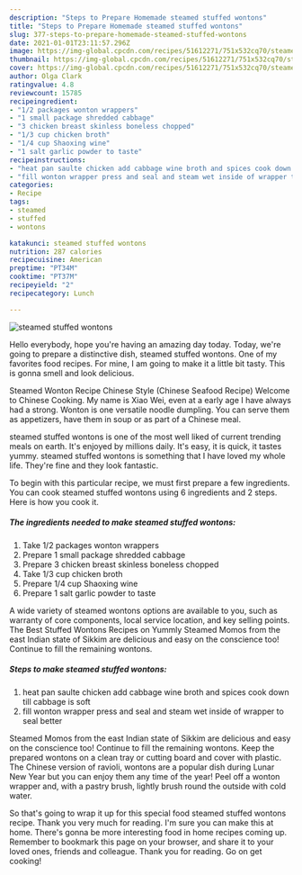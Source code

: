```yaml
---
description: "Steps to Prepare Homemade steamed stuffed wontons"
title: "Steps to Prepare Homemade steamed stuffed wontons"
slug: 377-steps-to-prepare-homemade-steamed-stuffed-wontons
date: 2021-01-01T23:11:57.296Z
image: https://img-global.cpcdn.com/recipes/51612271/751x532cq70/steamed-stuffed-wontons-recipe-main-photo.jpg
thumbnail: https://img-global.cpcdn.com/recipes/51612271/751x532cq70/steamed-stuffed-wontons-recipe-main-photo.jpg
cover: https://img-global.cpcdn.com/recipes/51612271/751x532cq70/steamed-stuffed-wontons-recipe-main-photo.jpg
author: Olga Clark
ratingvalue: 4.8
reviewcount: 15785
recipeingredient:
- "1/2 packages wonton wrappers"
- "1 small package shredded cabbage"
- "3 chicken breast skinless boneless chopped"
- "1/3 cup chicken broth"
- "1/4 cup Shaoxing wine"
- "1 salt garlic powder to taste"
recipeinstructions:
- "heat pan saulte chicken add cabbage wine broth and spices cook down till cabbage is soft"
- "fill wonton wrapper press and seal and steam wet inside of wrapper to seal better"
categories:
- Recipe
tags:
- steamed
- stuffed
- wontons

katakunci: steamed stuffed wontons 
nutrition: 287 calories
recipecuisine: American
preptime: "PT34M"
cooktime: "PT37M"
recipeyield: "2"
recipecategory: Lunch

---
```



![steamed stuffed wontons](https://img-global.cpcdn.com/recipes/51612271/751x532cq70/steamed-stuffed-wontons-recipe-main-photo.jpg)

Hello everybody, hope you're having an amazing day today. Today, we're going to prepare a distinctive dish, steamed stuffed wontons. One of my favorites food recipes. For mine, I am going to make it a little bit tasty. This is gonna smell and look delicious.

Steamed Wonton Recipe Chinese Style (Chinese Seafood Recipe) Welcome to Chinese Cooking. My name is Xiao Wei, even at a early age I have always had a strong. Wonton is one versatile noodle dumpling. You can serve them as appetizers, have them in soup or as part of a Chinese meal.

steamed stuffed wontons is one of the most well liked of current trending meals on earth. It's enjoyed by millions daily. It's easy, it is quick, it tastes yummy. steamed stuffed wontons is something that I have loved my whole life. They're fine and they look fantastic.


To begin with this particular recipe, we must first prepare a few ingredients. You can cook steamed stuffed wontons using 6 ingredients and 2 steps. Here is how you cook it.

<!--inarticleads1-->

##### The ingredients needed to make steamed stuffed wontons:

1. Take 1/2 packages wonton wrappers
1. Prepare 1 small package shredded cabbage
1. Prepare 3 chicken breast skinless boneless chopped
1. Take 1/3 cup chicken broth
1. Prepare 1/4 cup Shaoxing wine
1. Prepare 1 salt garlic powder to taste


A wide variety of steamed wontons options are available to you, such as warranty of core components, local service location, and key selling points. The Best Stuffed Wontons Recipes on Yummly Steamed Momos from the east Indian state of Sikkim are delicious and easy on the conscience too! Continue to fill the remaining wontons. 

<!--inarticleads2-->

##### Steps to make steamed stuffed wontons:

1. heat pan saulte chicken add cabbage wine broth and spices cook down till cabbage is soft
1. fill wonton wrapper press and seal and steam wet inside of wrapper to seal better


Steamed Momos from the east Indian state of Sikkim are delicious and easy on the conscience too! Continue to fill the remaining wontons. Keep the prepared wontons on a clean tray or cutting board and cover with plastic. The Chinese version of ravioli, wontons are a popular dish during Lunar New Year but you can enjoy them any time of the year! Peel off a wonton wrapper and, with a pastry brush, lightly brush round the outside with cold water. 

So that's going to wrap it up for this special food steamed stuffed wontons recipe. Thank you very much for reading. I'm sure you can make this at home. There's gonna be more interesting food in home recipes coming up. Remember to bookmark this page on your browser, and share it to your loved ones, friends and colleague. Thank you for reading. Go on get cooking!
